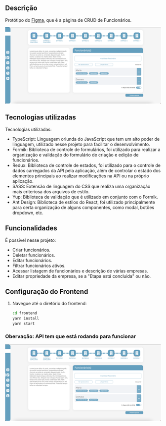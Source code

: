 ## Descrição

Protótipo
do [Figma](https://www.figma.com/file/gGePjuPTHdH7pISofjrzxB/Desafio-React?type=design&node-id=8-8&t=FX1K5qxoaUjWtxu8-0),
que é a página de CRUD de Funcionários.

![](./images/home.png)

## Tecnologias utilizadas

Tecnologias utilizadas:

- TypeScript: Linguagem oriunda do JavaScript que tem um alto poder de linguagem, utilizado nesse projeto para facilitar
  o desenvolvimento.
- Formik: Biblioteca de controle de formulários, foi utilizado para realizar a organização e validação do formulário de
  criação e edição de funcionários.
- Redux: Biblioteca de controle de estados, foi utilizado para o controle de dados carregados da API pela aplicação,
  além de controlar o estado dos elementos principais ao realizar modificações na API ou na próprio aplicação.
- SASS: Extensão de linguagem do CSS que realiza uma organização mais criteriosa dos arquivos de estilo.
- Yup: Biblioteca de validação que é utilizado em conjunto com o Formik.
- Ant Design: Biblioteca de estilos do React, foi utilizado principalmente para certa organização de alguns componentes,
  como modal, botões dropdown, etc.

## Funcionalidades

É possível nesse projeto:

- Criar funcionários.
- Deletar funcionários.
- Editar funcionários.
- Filtrar funcionários ativos.
- Acessar listagem de funcionários e descrição de várias empresas.
- Editar propriedade da empresa, se a "Etapa está concluida" ou não.

## Configuração do Frontend

1. Navegue até o diretório do frontend:

   ```sh 
   cd frontend
   yarn install
   yarn start
   ```

### Obervação: API tem que está rodando para funcionar

![](./images/main.png)
